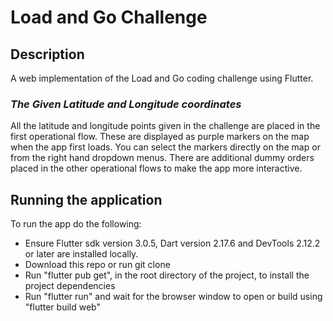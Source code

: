# Load and Go Challenge

## Description

A web implementation of the Load and Go coding challenge using Flutter.

### _The Given Latitude and Longitude coordinates_

All the latitude and longitude points given in the challenge are placed in the first operational flow. These are displayed as purple markers on the map when the app first loads. You can select the markers directly on the map or from the right hand dropdown menus. There are additional dummy orders placed in the other operational flows to make the app more interactive.

## Running the application

To run the app do the following:

- Ensure Flutter sdk version 3.0.5, Dart version 2.17.6 and DevTools 2.12.2 or later are installed locally.
- Download this repo or run git clone
- Run "flutter pub get", in the root directory of the project, to install the project dependencies
- Run "flutter run" and wait for the browser window to open or build using "flutter build web"
